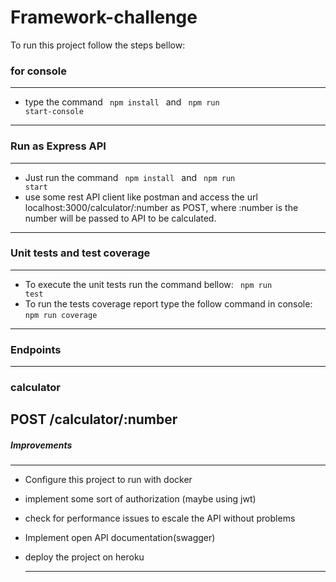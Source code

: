 # Framework-challenge
To run this project follow the steps bellow:
### for console 
---
* type the command <code> npm install </code> and <code> npm run start-console</code>


---------------

### Run as Express API
---
*  Just run the command <code> npm install </code> and <code> npm run start</code>
*  use some rest API client like postman and access the url localhost:3000/calculator/:number as POST, where :number is the number will be passed to API to be calculated.
---
### Unit tests and test coverage
---
* To execute the unit tests run the command bellow: 
   <code> npm run test</code>
* To run the tests coverage report type the follow command in console:
   <code>npm run coverage</code>
---
### Endpoints
---
### calculator

POST /calculator/:number
---
##### Improvements 
---
* Configure this project to run with docker
* implement some sort of authorization (maybe using jwt)
* check for performance issues to escale the API without problems
* Implement open API documentation(swagger)
* deploy the project on heroku
  
  ---
